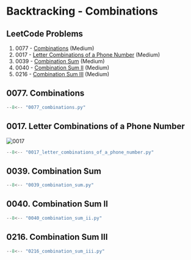 # Backtracking - Combinations

## LeetCode Problems

1. 0077 - [Combinations](https://leetcode.com/problems/combinations/) (Medium)
2. 0017 - [Letter Combinations of a Phone Number](https://leetcode.com/problems/letter-combinations-of-a-phone-number/) (Medium)
3. 0039 - [Combination Sum](https://leetcode.com/problems/combination-sum/) (Medium)
4. 0040 - [Combination Sum II](https://leetcode.com/problems/combination-sum-ii/) (Medium)
5. 0216 - [Combination Sum III](https://leetcode.com/problems/combination-sum-iii/) (Medium)

## 0077. Combinations

```python
--8<-- "0077_combinations.py"
```

## 0017. Letter Combinations of a Phone Number

![0017](https://assets.leetcode.com/uploads/2022/03/15/1200px-telephone-keypad2svg.png)

```python
--8<-- "0017_letter_combinations_of_a_phone_number.py"
```

## 0039. Combination Sum

```python
--8<-- "0039_combination_sum.py"
```

## 0040. Combination Sum II

```python
--8<-- "0040_combination_sum_ii.py"
```

## 0216. Combination Sum III

```python
--8<-- "0216_combination_sum_iii.py"
```
